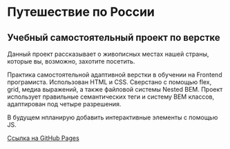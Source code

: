 # Путешествие по России

## Учебный самостоятельный проект по верстке

Данный проект рассказывает о живописных местах нашей страны, которые вы, возможно, захотите посетить.

Практика самостоятельной адаптивной верстки в обучении на Frontend програмиста. Использован HTML и CSS. Сверстано с помощью flex, grid, медиа выражений, а также файловой системы Nested BEM. Проект использует правильные семантических теги и систему BEM классов, адаптирован под четыре разрешения.

В будущем нпланирую добавить интерактивные элементы с помощью JS.



[Ссылка на GitHub Pages](https://github.com/latypovroman/russian-travel)


